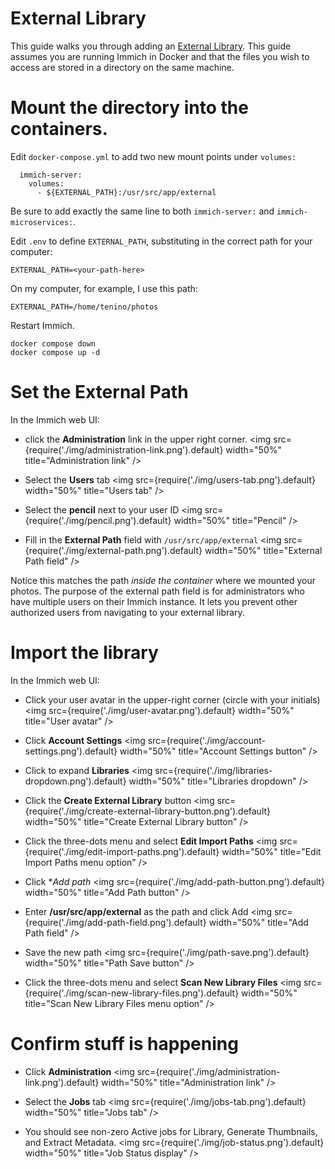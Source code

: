 # External Library

This guide walks you through adding an [External Library](/docs/features/libraries#external-libraries).
This guide assumes you are running Immich in Docker and that the files you wish to access are stored
in a directory on the same machine.

# Mount the directory into the containers.

Edit `docker-compose.yml` to add two new mount points under `volumes:`

```
  immich-server:
    volumes:
      - ${EXTERNAL_PATH}:/usr/src/app/external
```

Be sure to add exactly the same line to both `immich-server:` and `immich-microservices:`.

Edit `.env` to define `EXTERNAL_PATH`, substituting in the correct path for your computer:

```
EXTERNAL_PATH=<your-path-here>
```

On my computer, for example, I use this path:

```
EXTERNAL_PATH=/home/tenino/photos
```

Restart Immich.

```
docker compose down
docker compose up -d
```

# Set the External Path

In the Immich web UI:

- click the **Administration** link in the upper right corner.
  <img src={require('./img/administration-link.png').default} width="50%" title="Administration link" />

- Select the **Users** tab
  <img src={require('./img/users-tab.png').default} width="50%" title="Users tab" />

- Select the **pencil** next to your user ID
  <img src={require('./img/pencil.png').default} width="50%" title="Pencil" />

- Fill in the **External Path** field with `/usr/src/app/external`
  <img src={require('./img/external-path.png').default} width="50%" title="External Path field" />

Notice this matches the path _inside the container_ where we mounted your photos.
The purpose of the external path field is for administrators who have multiple users
on their Immich instance. It lets you prevent other authorized users from
navigating to your external library.

# Import the library

In the Immich web UI:

- Click your user avatar in the upper-right corner (circle with your initials)
  <img src={require('./img/user-avatar.png').default} width="50%" title="User avatar" />

- Click **Account Settings**
  <img src={require('./img/account-settings.png').default} width="50%" title="Account Settings button" />

- Click to expand **Libraries**
  <img src={require('./img/libraries-dropdown.png').default} width="50%" title="Libraries dropdown" />

- Click the **Create External Library** button
  <img src={require('./img/create-external-library-button.png').default} width="50%" title="Create External Library button" />

- Click the three-dots menu and select **Edit Import Paths**
  <img src={require('./img/edit-import-paths.png').default} width="50%" title="Edit Import Paths menu option" />

- Click \*_Add path_
  <img src={require('./img/add-path-button.png').default} width="50%" title="Add Path button" />

- Enter **/usr/src/app/external** as the path and click Add
  <img src={require('./img/add-path-field.png').default} width="50%" title="Add Path field" />

- Save the new path
  <img src={require('./img/path-save.png').default} width="50%" title="Path Save button" />

- Click the three-dots menu and select **Scan New Library Files**
  <img src={require('./img/scan-new-library-files.png').default} width="50%" title="Scan New Library Files menu option" />

# Confirm stuff is happening

- Click **Administration**
  <img src={require('./img/administration-link.png').default} width="50%" title="Administration link" />

- Select the **Jobs** tab
  <img src={require('./img/jobs-tab.png').default} width="50%" title="Jobs tab" />

- You should see non-zero Active jobs for
  Library, Generate Thumbnails, and Extract Metadata.
  <img src={require('./img/job-status.png').default} width="50%" title="Job Status display" />
